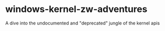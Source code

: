 # windows-kernel-zw-adventures
A dive into the undocumented and "deprecated" jungle of the kernel apis
